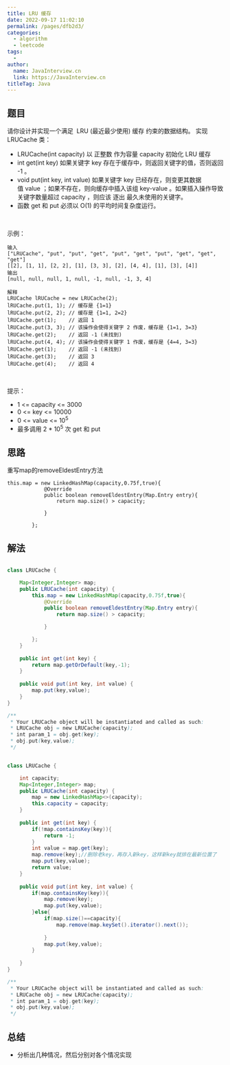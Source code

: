 ```yaml
---
title: LRU 缓存
date: 2022-09-17 11:02:10
permalink: /pages/dfb2d3/
categories:
  - algorithm
  - leetcode
tags:
  - 
author: 
  name: JavaInterview.cn
  link: https://JavaInterview.cn
titleTag: Java
---
```


## 题目

请你设计并实现一个满足  LRU (最近最少使用) 缓存 约束的数据结构。
实现 LRUCache 类：

- LRUCache(int capacity) 以 正整数 作为容量 capacity 初始化 LRU 缓存
- int get(int key) 如果关键字 key 存在于缓存中，则返回关键字的值，否则返回 -1 。
- void put(int key, int value) 如果关键字 key 已经存在，则变更其数据值 value ；如果不存在，则向缓存中插入该组 key-value 。如果插入操作导致关键字数量超过 capacity ，则应该 逐出 最久未使用的关键字。
- 函数 get 和 put 必须以 O(1) 的平均时间复杂度运行。

 

示例：

    输入
    ["LRUCache", "put", "put", "get", "put", "get", "put", "get", "get", "get"]
    [[2], [1, 1], [2, 2], [1], [3, 3], [2], [4, 4], [1], [3], [4]]
    输出
    [null, null, null, 1, null, -1, null, -1, 3, 4]
    
    解释
    LRUCache lRUCache = new LRUCache(2);
    lRUCache.put(1, 1); // 缓存是 {1=1}
    lRUCache.put(2, 2); // 缓存是 {1=1, 2=2}
    lRUCache.get(1);    // 返回 1
    lRUCache.put(3, 3); // 该操作会使得关键字 2 作废，缓存是 {1=1, 3=3}
    lRUCache.get(2);    // 返回 -1 (未找到)
    lRUCache.put(4, 4); // 该操作会使得关键字 1 作废，缓存是 {4=4, 3=3}
    lRUCache.get(1);    // 返回 -1 (未找到)
    lRUCache.get(3);    // 返回 3
    lRUCache.get(4);    // 返回 4
 

提示：

- 1 <= capacity <= 3000
- 0 <= key <= 10000
- 0 <= value <= 10<sup>5</sup>
- 最多调用 2 * 10<sup>5</sup> 次 get 和 put


## 思路
重写map的removeEldestEntry方法

    this.map = new LinkedHashMap(capacity,0.75f,true){
                @Override
                public boolean removeEldestEntry(Map.Entry entry){
                    return map.size() > capacity;
    
                }
    
            };

## 解法
```java

class LRUCache {

    Map<Integer,Integer> map;
    public LRUCache(int capacity) {
        this.map = new LinkedHashMap(capacity,0.75f,true){
            @Override
            public boolean removeEldestEntry(Map.Entry entry){
                return map.size() > capacity;

            }

        };
    }
    
    public int get(int key) {
        return map.getOrDefault(key,-1);
    }
    
    public void put(int key, int value) {
        map.put(key,value);
    }
}

/**
 * Your LRUCache object will be instantiated and called as such:
 * LRUCache obj = new LRUCache(capacity);
 * int param_1 = obj.get(key);
 * obj.put(key,value);
 */
```

```java

class LRUCache {

    int capacity;
    Map<Integer,Integer> map;
    public LRUCache(int capacity) {
        map = new LinkedHashMap<>(capacity);
        this.capacity = capacity;
    }
    
    public int get(int key) {
        if(!map.containsKey(key)){
            return -1;
        }
        int value = map.get(key);
        map.remove(key);//删除老key，再存入新key，这样新key就排在最新位置了
        map.put(key,value);
        return value;
    }
    
    public void put(int key, int value) {
        if(map.containsKey(key)){
            map.remove(key);
            map.put(key,value);
        }else{
            if(map.size()==capacity){
                map.remove(map.keySet().iterator().next());
                
            }
            map.put(key,value);
        }
        
    }
}

/**
 * Your LRUCache object will be instantiated and called as such:
 * LRUCache obj = new LRUCache(capacity);
 * int param_1 = obj.get(key);
 * obj.put(key,value);
 */
```


## 总结

- 分析出几种情况，然后分别对各个情况实现 
